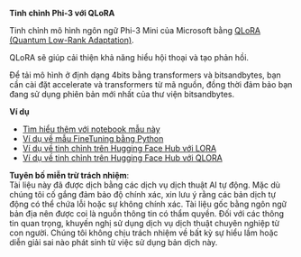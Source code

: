 **Tinh chỉnh Phi-3 với QLoRA**

Tinh chỉnh mô hình ngôn ngữ Phi-3 Mini của Microsoft bằng [QLoRA (Quantum Low-Rank Adaptation)](https://github.com/artidoro/qlora).

QLoRA sẽ giúp cải thiện khả năng hiểu hội thoại và tạo phản hồi.

Để tải mô hình ở định dạng 4bits bằng transformers và bitsandbytes, bạn cần cài đặt accelerate và transformers từ mã nguồn, đồng thời đảm bảo bạn đang sử dụng phiên bản mới nhất của thư viện bitsandbytes.

**Ví dụ**
- [Tìm hiểu thêm với notebook mẫu này](../../../../code/03.Finetuning/Phi_3_Inference_Finetuning.ipynb)
- [Ví dụ về mẫu FineTuning bằng Python](../../../../code/03.Finetuning/FineTrainingScript.py)
- [Ví dụ về tinh chỉnh trên Hugging Face Hub với LORA](../../../../code/03.Finetuning/Phi-3-finetune-lora-python.ipynb)
- [Ví dụ về tinh chỉnh trên Hugging Face Hub với QLORA](../../../../code/03.Finetuning/Phi-3-finetune-qlora-python.ipynb)

**Tuyên bố miễn trừ trách nhiệm**:  
Tài liệu này đã được dịch bằng các dịch vụ dịch thuật AI tự động. Mặc dù chúng tôi cố gắng đảm bảo độ chính xác, xin lưu ý rằng các bản dịch tự động có thể chứa lỗi hoặc sự không chính xác. Tài liệu gốc bằng ngôn ngữ bản địa nên được coi là nguồn thông tin có thẩm quyền. Đối với các thông tin quan trọng, khuyến nghị sử dụng dịch vụ dịch thuật chuyên nghiệp từ con người. Chúng tôi không chịu trách nhiệm về bất kỳ sự hiểu lầm hoặc diễn giải sai nào phát sinh từ việc sử dụng bản dịch này.